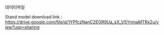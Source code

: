 데이터파일

Stand model download link : https://drive.google.com/file/d/1YPfczNanC2EGR9Ua_sX_VSYnmaMTRx2u/view?usp=sharing
